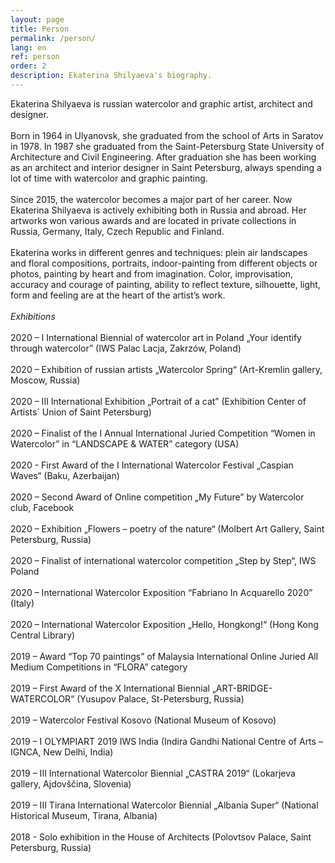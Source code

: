 ```yaml
---
layout: page
title: Person
permalink: /person/
lang: en
ref: person
order: 2
description: Ekaterina Shilyaeva's biography.
---
```


<div class="person">
Ekaterina Shilyaeva is russian watercolor and graphic artist, architect and designer.
<br/>
<br/>
Born in 1964 in Ulyanovsk, she graduated from the school of Arts in Saratov in 1978. In 1987 she graduated from the Saint-Petersburg State University of Architecture and Civil Engineering. After graduation she has been working as an architect and interior designer in Saint Petersburg, always spending a lot of time with watercolor and graphic painting.
<br/>
<br/>
Since 2015, the watercolor becomes a major part of her career. Now Ekaterina Shilyaeva is actively exhibiting both in Russia and abroad. Her artworks won various awards and are located in private collections in Russia, Germany, Italy, Czech Republic and Finland.
<br/>
<br/>
Ekaterina works in different genres and techniques: plein air landscapes and floral compositions, portraits, indoor-painting from different objects or photos, painting by heart and from imagination. Color, improvisation, accuracy and courage of painting, ability to reflect texture, silhouette, light, form and feeling are at the heart of the artist’s work.
<br/>
<br/>
<i>Exhibitions</i>
<br/>
<br/>
2020 – I International Biennial of watercolor art in Poland „Your identify through watercolor” (IWS Palac Lacja, Zakrzów, Poland)
<br/>
<br/>
2020 – Exhibition of russian artists „Watercolor Spring“ (Art-Kremlin gallery, Moscow, Russia)
<br/>
<br/>
2020 – III International Exhibition „Portrait of a cat” (Exhibition Center of Artists´ Union of Saint Petersburg)
<br/>
<br/>
2020 – Finalist of the I Annual International Juried Competition “Women in Watercolor” in “LANDSCAPE & WATER” category (USA)
<br/>
<br/>
2020 - First Award of the I International Watercolor Festival „Caspian Waves“ (Baku, Azerbaijan)
<br/>
<br/>
2020 – Second Award of Online competition „My Future” by Watercolor club, Facebook
<br/>
<br/>
2020 – Exhibition „Flowers – poetry of the nature“ (Molbert Art Gallery, Saint Petersburg, Russia)
<br/>
<br/>
2020 – Finalist of international watercolor competition „Step by Step“, IWS Poland
<br/>
<br/>
2020 – International Watercolor Exposition “Fabriano In Acquarello 2020” (Italy)
<br/>
<br/>
2020 – International Watercolor Exposition „Hello, Hongkong!“ (Hong Kong Central Library)
<br/>
<br/>
2019 – Award “Top 70 paintings” of Malaysia International Online Juried All Medium Competitions in  “FLORA” category
<br/>
<br/>
2019 – First Award of the X International Biennial „ART-BRIDGE-WATERCOLOR“ (Yusupov Palace, St-Petersburg, Russia)
<br/>
<br/>
2019 – Watercolor Festival Kosovo (National Museum of Kosovo)
<br/>
<br/>
2019 – I OLYMPIART 2019 IWS India (Indira Gandhi National Centre of Arts – IGNCA, New Delhi, India)
<br/>
<br/>
2019 – III International Watercolor Biennial „CASTRA 2019“ (Lokarjeva gallery, Ajdovščina, Slovenia)
<br/>
<br/>
2019 – III Tirana International Watercolor Biennial „Albania Super“ (National Historical Museum, Tirana, Albania)
<br/>
<br/>
2018 - Solo exhibition in the House of Architects (Polovtsov Palace, Saint Petersburg, Russia)
</div>
